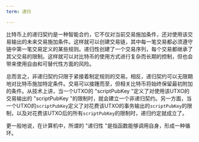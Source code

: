 ```yaml
---
term: 递归

---
```

比特币上的递归契约是一种智能合约，它不仅对当前交易施加条件，还对使用该交易输出的未来交易施加条件。这样就可以创建交易链，其中每一笔交易都必须遵守链中第一笔交易定义的某些规则。递归性创建了一个交易序列，每个交易都继承了其父交易的限制。这样就可以对比特币的使用方式进行复杂而长期的控制，但也会带来使用自由和可替代性方面的风险。

总而言之，非递归契约只限于紧接着制定规则的交易。相反，递归契约可以无限期地对比特币施加特定条件。交易可以接踵而至，但相关比特币将始终保留最初附加的条件。从技术上讲，当一个UTXO的 "scriptPubKey "定义了对使用该UTXO的交易输出的 "scriptPubKey "的限制时，就会建立一个非递归契约。另一方面，当一个UTXO的`scriptPubKey`定义了对花费该UTXO的事务输出的`scriptPubKey`的限制，以及对花费该UTXO后的所有`scriptPubKey`的限制时，递归约定就成立了。

更一般地说，在计算机中，所谓的 "递归性 "是指函数能够调用自身，形成一种循环。